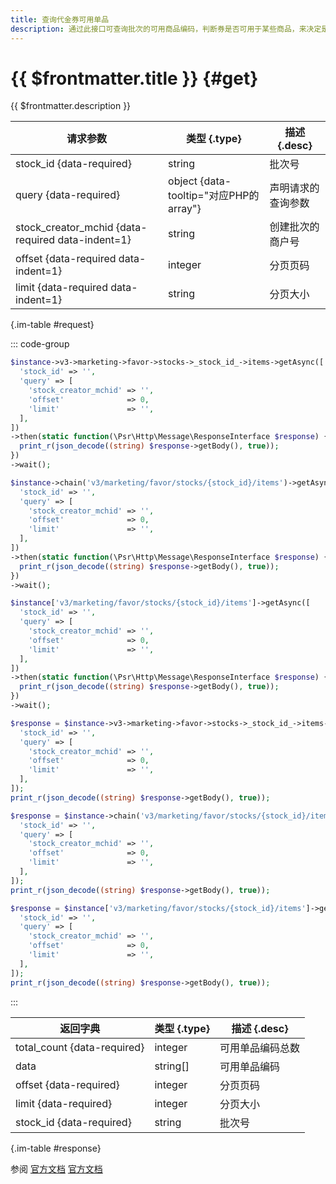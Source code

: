 ```yaml
---
title: 查询代金券可用单品
description: 通过此接口可查询批次的可用商品编码，判断券是否可用于某些商品，来决定是否展示。
---
```


# {{ $frontmatter.title }} {#get}

{{ $frontmatter.description }}

| 请求参数 | 类型 {.type} | 描述 {.desc}
| --- | --- | ---
| stock_id {data-required} | string | 批次号
| query {data-required} | object {data-tooltip="对应PHP的array"} | 声明请求的查询参数
| stock_creator_mchid {data-required data-indent=1} | string | 创建批次的商户号
| offset {data-required data-indent=1} | integer | 分页页码
| limit {data-required data-indent=1} | string | 分页大小

{.im-table #request}

::: code-group

```php [异步纯链式]
$instance->v3->marketing->favor->stocks->_stock_id_->items->getAsync([
  'stock_id' => '',
  'query' => [
    'stock_creator_mchid' => '',
    'offset'              => 0,
    'limit'               => '',
  ],
])
->then(static function(\Psr\Http\Message\ResponseInterface $response) {
  print_r(json_decode((string) $response->getBody(), true));
})
->wait();
```

```php [异步声明式]
$instance->chain('v3/marketing/favor/stocks/{stock_id}/items')->getAsync([
  'stock_id' => '',
  'query' => [
    'stock_creator_mchid' => '',
    'offset'              => 0,
    'limit'               => '',
  ],
])
->then(static function(\Psr\Http\Message\ResponseInterface $response) {
  print_r(json_decode((string) $response->getBody(), true));
})
->wait();
```

```php [异步属性式]
$instance['v3/marketing/favor/stocks/{stock_id}/items']->getAsync([
  'stock_id' => '',
  'query' => [
    'stock_creator_mchid' => '',
    'offset'              => 0,
    'limit'               => '',
  ],
])
->then(static function(\Psr\Http\Message\ResponseInterface $response) {
  print_r(json_decode((string) $response->getBody(), true));
})
->wait();
```

```php [同步纯链式]
$response = $instance->v3->marketing->favor->stocks->_stock_id_->items->get([
  'stock_id' => '',
  'query' => [
    'stock_creator_mchid' => '',
    'offset'              => 0,
    'limit'               => '',
  ],
]);
print_r(json_decode((string) $response->getBody(), true));
```

```php [同步声明式]
$response = $instance->chain('v3/marketing/favor/stocks/{stock_id}/items')->get([
  'stock_id' => '',
  'query' => [
    'stock_creator_mchid' => '',
    'offset'              => 0,
    'limit'               => '',
  ],
]);
print_r(json_decode((string) $response->getBody(), true));
```

```php [同步属性式]
$response = $instance['v3/marketing/favor/stocks/{stock_id}/items']->get([
  'stock_id' => '',
  'query' => [
    'stock_creator_mchid' => '',
    'offset'              => 0,
    'limit'               => '',
  ],
]);
print_r(json_decode((string) $response->getBody(), true));
```

:::

| 返回字典 | 类型 {.type} | 描述 {.desc}
| --- | --- | ---
| total_count {data-required} | integer | 可用单品编码总数
| data | string[] | 可用单品编码
| offset {data-required} | integer | 分页页码
| limit {data-required} | integer | 分页大小
| stock_id {data-required} | string | 批次号

{.im-table #response}

参阅 [官方文档](https://pay.weixin.qq.com/doc/v3/merchant/4012463442) [官方文档](https://pay.weixin.qq.com/doc/v3/partner/4012463475)
